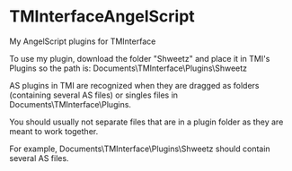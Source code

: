 # TMInterfaceAngelScript
My AngelScript plugins for TMInterface

To use my plugin, download the folder "Shweetz" and place it in TMI's Plugins so the path is: Documents\TMInterface\Plugins\Shweetz


AS plugins in TMI are recognized when they are dragged as folders (containing several AS files) or singles files in Documents\TMInterface\Plugins.

You should usually not separate files that are in a plugin folder as they are meant to work together.

For example, Documents\TMInterface\Plugins\Shweetz should contain several AS files.
